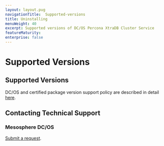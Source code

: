 ```yaml
---
layout: layout.pug
navigationTitle:  Supported-versions
title: Uninstalling
menuWeight: 40
excerpt: Supported versions of DC/OS Percona XtraDB Cluster Service
featureMaturity:
enterprise: false
---
```


# Supported Versions


## Supported Versions

DC/OS and certified package version support policy are described in detail [here](https://docs.mesosphere.com/version-policy/).

## Contacting Technical Support

### Mesosphere DC/OS
[Submit a request](https://support.mesosphere.com/hc/en-us/requests/new).
